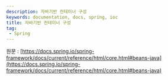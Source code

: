 ```yaml
---
description: 자바기반 컨테이너 구성
keywords: documentation, docs, spring, ioc
title: 자바기반 컨테이너 구성
tag:
 - Spring
---
```


원문 : [https://docs.spring.io/spring-framework/docs/current/reference/html/core.html#beans-java](https://docs.spring.io/spring-framework/docs/current/reference/html/core.html#beans-java)